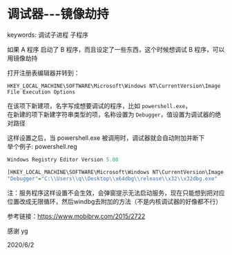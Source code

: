 # 调试器---镜像劫持

keywords: 调试子进程 子程序  

如果 A 程序 启动了 B 程序，而且设定了一些东西，这个时候想调试 B 程序，可以用镜像劫持  

打开注册表编辑器并转到：  
```
HKEY_LOCAL_MACHINE\SOFTWARE\Microsoft\Windows NT\CurrentVersion\Image File Execution Options
```

在该项下新建项，名字写成想要调试的程序，比如 `powershell.exe`，  
在新建的项下新建字符串类型的项，名称设置为 `Debugger`，值设置为调试器的绝对路径  

这样设置之后，当 powershell.exe 被调用时，调试器就会自动附加并断下  
举个例子: powershell.reg  
```r
Windows Registry Editor Version 5.00

[HKEY_LOCAL_MACHINE\SOFTWARE\Microsoft\Windows NT\CurrentVersion\Image File Execution Options\powershell.exe]
"Debugger"="C:\\Users\\q\\Desktop\\x64dbg\\release\\x32\\x32dbg.exe"
```


注：服务程序这样设置不会生效，会弹窗提示无法启动服务，现在只能想到把对应位置改成无限循环，然后windbg去附加的方法（不是内核调试器的好像都不行）  


参考链接：https://www.mobibrw.com/2015/2722  

感谢 yg  


2020/6/2  
